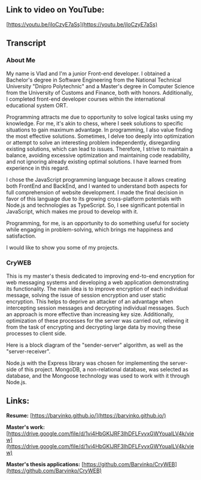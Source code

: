 ## Link to video on YouTube:
[https://youtu.be/jIoCzyE7aSs](https://youtu.be/jIoCzyE7aSs)

## Transcript

### About Me
My name is Vlad and I'm a junior Front-end developer. I obtained a Bachelor's degree in Software Engineering from the National Technical University "Dnipro Polytechnic" and a Master's degree in Computer Science from the University of Customs and Finance, both with honors. Additionally, I completed front-end developer courses within the international educational system ORT.

Programming attracts me due to opportunity to solve logical tasks using my knowledge. For me, it's akin to chess, where I seek solutions to specific situations to gain maximum advantage. In programming, I also value finding the most effective solutions. Sometimes, I delve too deeply into optimization or attempt to solve an interesting problem independently, disregarding existing solutions, which can lead to issues. Therefore, I strive to maintain a balance, avoiding excessive optimization and maintaining code readability, and not ignoring already existing optimal solutions. I have learned from experience in this regard.

I chose the JavaScript programming language because it allows creating both FrontEnd and BackEnd, and I wanted to understand both aspects for full comprehension of website development. I made the final decision in favor of this language due to its growing cross-platform potentials with Node.js and technologies as TypeScript. So, I see significant potential in JavaScript, which makes me proud to develop with it.

Programming, for me, is an opportunity to do something useful for society while engaging in problem-solving, which brings me happiness and satisfaction.

I would like to show you some of my projects.

### CryWEB

This is my master's thesis dedicated to improving end-to-end encryption for web messaging systems and developing a web application demonstrating its functionality. The main idea is to improve encryption of each individual message, solving the issue of session encryption and user static encryption. This helps to deprive an attacker of an advantage when intercepting session messages and decrypting individual messages. Such an approach is more effective than increasing key size.
Additionally, optimization of these processes for the server was carried out, relieving it from the task of encrypting and decrypting large data by moving these processes to client side.

Here is a block diagram of the "sender-server" algorithm, as well as the "server-receiver".

Node.js with the Express library was chosen for implementing the server-side of this project. 
MongoDB, a non-relational database, was selected as database, and the Mongoose technology was used to work with it through Node.js.

## Links:
**Resume:**
[https://barvinko.github.io/](https://barvinko.github.io/)

**Master's work:**
[https://drive.google.com/file/d/1vi4HbGKlJRF3IhDFLFvvxGWYouaILV4k/view](https://drive.google.com/file/d/1vi4HbGKlJRF3IhDFLFvvxGWYouaILV4k/view)

**Master's thesis applications:**
[https://github.com/Barvinko/CryWEB](https://github.com/Barvinko/CryWEB)